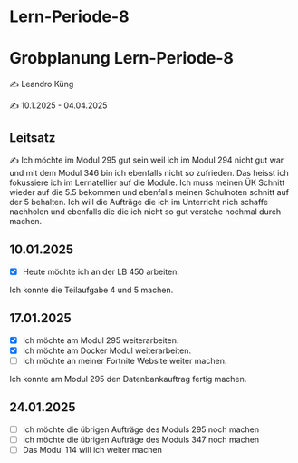 # Lern-Periode-8

# Grobplanung Lern-Periode-8

✍️ Leandro Küng

✍️ 10.1.2025 - 04.04.2025

## Leitsatz
✍️ Ich möchte im Modul 295 gut sein weil ich im Modul 294 nicht gut war und mit dem Modul 346 bin ich ebenfalls nicht so zufrieden. Das heisst ich fokussiere  ich im Lernatellier auf die Module. Ich muss meinen ÜK Schnitt wieder auf die 5.5 bekommen und ebenfalls meinen Schulnoten schnitt auf der 5 behalten. Ich will die Aufträge die ich im Unterricht nich schaffe nachholen und ebenfalls die die ich nicht so gut verstehe nochmal durch machen.

## 10.01.2025

- [X] Heute möchte ich an der LB 450 arbeiten.

Ich konnte die Teilaufgabe 4 und 5 machen.

## 17.01.2025


- [X] Ich möchte am Modul 295 weiterarbeiten.
- [X] Ich möchte am Docker Modul weiterarbeiten.
- [ ] Ich möchte an meiner Fortnite Website weiter machen.

Ich konnte am Modul 295 den Datenbankauftrag fertig machen.

## 24.01.2025

- [ ] Ich möchte die übrigen Aufträge des Moduls 295 noch machen
- [ ] Ich möchte die übrigen Aufträge des Moduls 347 noch machen
- [ ] Das Modul 114 will ich weiter machen
